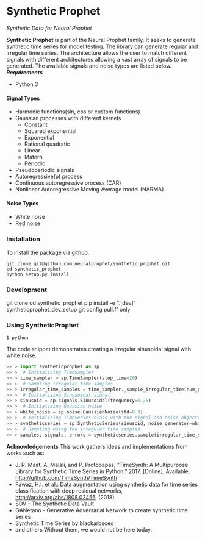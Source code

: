 # Synthetic Prophet
_Synthetic Data for Neural Prophet_

**Synthetic Prophet** is part of the Neural Prophet family. 
It seeks to generate synthetic time series for model testing. 
The library can generate regular and irregular time series. 
The architecture
allows the user to match different signals with different architectures allowing
a vast array of signals to be generated. The available signals and noise types are
listed below.
 ***Requirements***
- Python 3

#### Signal Types
* Harmonic functions(sin, cos or custom functions)
* Gaussian processes with different kernels
    * Constant
    * Squared exponential
    * Exponential
    * Rational quadratic
    * Linear
    * Matern
    * Periodic
* Pseudoperiodic signals
* Autoregressive(p) process
* Continuous autoregressive process (CAR)
* Nonlinear Autoregressive Moving Average model (NARMA)

#### Noise Types
* White noise
* Red noise

### Installation
To install the package via github,
```{bash}
git clone git@github.com:neuralprophet/synthetic_prophet.git
cd synthetic_prophet
python setup.py install
```

### Development
git clone <copied link from github>
cd synthetic_prophet
pip install -e ".[dev]"
syntheticprophet_dev_setup
git config pull.ff only 


### Using SyntheticProphet
```shell
$ python
```
The code snippet demonstrates creating a irregular sinusoidal signal with white noise.

```python
>> > import syntheticprophet as sp
>> >  # Initializing TimeSampler
>> > time_sampler = sp.TimeSampler(stop_time=20)
>> >  # Sampling irregular time samples
>> > irregular_time_samples = time_sampler._sample_irregular_time(num_points=500, keep_percentage=50)
>> >  # Initializing Sinusoidal signal
>> > sinusoid = sp.signals.Sinusoidal(frequency=0.25)
>> >  # Initializing Gaussian noise
>> > white_noise = sp.noise.GaussianNoise(std=0.3)
>> >  # Initializing TimeSeries class with the signal and noise objects
>> > syntheticseries = sp.SyntheticSeries(sinusoid, noise_generator=white_noise)
>> >  # Sampling using the irregular time samples
>> > samples, signals, errors = syntheticseries.sample(irregular_time_samples)
```

**Acknowledgements** 
This work gathers ideas and implementations from works such as:
- J. R. Maat, A. Malali, and P. Protopapas, “TimeSynth: A Multipurpose Library for Synthetic Time Series in Python,” 2017. [Online]. Available: http://github.com/TimeSynth/TimeSynth
- Fawaz, H.I. et al.: Data augmentation using synthetic data for time series classification with deep residual networks, http://arxiv.org/abs/1808.02455, (2018).
- SDV - The Synthetic Data Vault
- GANetano - Generative Adversarial Network to create synthetic time series
- Synthetic Time Series by blackarbsceo
- and others
Without them, we would not be here today.